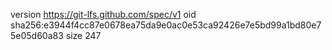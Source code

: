 version https://git-lfs.github.com/spec/v1
oid sha256:e3944f4cc87e0678ea75da9e0ac0e53ca92426e7e5bd99a1bd80e75e05d60a83
size 247
